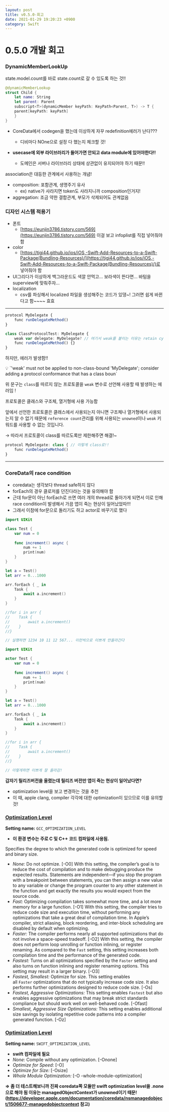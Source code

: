 ```yaml
---
layout: post
title: v0.5.0-회고
date: 2021-01-29 19:20:23 +0900
category: Swift
---
```

# 0.5.0 개발 회고

### DynamicMemberLookUp

state.model.count를 바로 state.count로 갈 수 있도록 하는 것!!

```swift
@dynamicMemberLookup
struct Child {
	let name: String
	let parent: Parent
	subscript<T>(dynamicMember keyPath: KeyPath<Parent, T>) -> T {
    parent[keyPath: keyPath]
	}
}
```

- CoreData에서 codegen을 했는데 이상하게 자꾸 redefinition에러가 난다???
    - 디비마다 NOne으로 설정 다 했는지 체크할 것!

- **usecase에 외부 라이브러리가 들어가면 안되고 data module에 있어야한다!!**
    - 도메인은 서버나 라이브러리 상태에 상관없이 유지되어야 하기 때문!!

association은 대등한 관계에서 사용하는 개념!

- composition: 포함관계, 생명주기 유사
    - ex) native가 사라지면 token도 사라지니까 composition인거지!
- aggregation: 조금 약한 결합관계, 부모가 삭제되어도 관계없음

### 디자인 시스템 적용기

- 폰트
    - [https://eunjin3786.tistory.com/569](https://eunjin3786.tistory.com/569) 이걸 보고 infoplist를 직접 넣어줘야 함
- color
    - [https://tigi44.github.io/ios/iOS,-Swift-Add-Resources-to-a-Swift-Package(Bundling-Resources)/](https://tigi44.github.io/ios/iOS,-Swift-Add-Resources-to-a-Swift-Package(Bundling-Resources)/)로 넣어줘야 함
- UI그리다가 이상하게 백그라운드도 색깔 안먹고… 보라색이 뜬다면… 바텀을 superview에 맞춰주자…
- localization
    - csv를 파싱해서 localized 파일을 생성해주는 코드가 있댕~! 그러면 쉽게 바뀐다고 함~~~~ 효효

---

```jsx
protocol MyDelegate {
    func runDelegateMethod()
}

class ClassProtocolTest: MyDelegate {
    weak var delegate: MyDelegate? // 여기서 weak를 붙이는 이유는 retain cycle을 피하기 위함
    func runDelegateMethod() {}
}
```

하지만, 에러가 발생함!!

<aside>
💡 `'weak' must not be applied to non-class-bound 'MyDelegate'; consider adding a protocol conformance that has a class boun`

</aside>

위 문구는 `class`를 따르지 않는 프로토콜을 `weak` 변수로 선언해 사용할 때 발생하는 에러임 !

프로토콜은 클래스와 구조체, 열거형에 사용 가능함

앞에서 선언한 프로토콜은 클래스에서 사용되는지 아니면 구조체나 열거형에서 사용되는지 알 수 없기 때문에 `reference count`관리를 위해 사용되는 `unowned`이나 `weak` 키워드를 사용할 수 없는 것입니다.

→ 따라서 프로토콜이 class를 따르도록만 제한해주면 해결!~

```jsx
protocol MyDelegate: class { // 이렇게 class로!!
    func runDelegateMethod()
}
```

---

### CoreData의 race condition

- coredata는 생각보다 thread safe하지 않다
- forEach의 경우 클로저를 던진다라는 것을 유의해야 함
- 근데 for문이 아닌 forEach로 쓰면 여러 개의 thread로 돌아가게 되면서 이로 인해 race condition이 발생해서 가끔 앱이 죽는 현상이 일어났었따!!!
- 그래서 이참에 for문으로 돌리기도 하고 actor로 바꾸기로 했다

```swift
import UIKit

class Test {
    var num = 0
    
    func increment() async {
        num += 1
        print(num)
    }
}

let a = Test()
let arr = 0...1000

arr.forEach { _ in 
    Task { 
        await a.increment()
    }
}

//for i in arr {
//    Task {
//        await a.increment()
//    }
//}

// 실행하면 1234 10 11 12 567... 이런씩으로 이쁘게 안올라간다
```

```swift
import UIKit

actor Test {
    var num = 0
    
    func increment() async {
        num += 1
        print(num)
    }
}

let a = Test()
let arr = 0...1000

arr.forEach { _ in 
    Task { 
        await a.increment()
    }
}

//for i in arr {
//    Task {
//        await a.increment()
//    }
//}

// 이렇게하면 이쁘게 잘 올라감!
```

**갑자기 릴리즈버전을 올렸는데 릴리즈 버전만 앱이 죽는 현상이 일어났다면?**

- optimization level을 보고 변경하는 것을 추천
- 이 때, apple clang, compiler 각각에 대한 optimization이 있으므로 이를 유의할 것!

### **[Optimization Level](https://developer.apple.com/documentation/xcode/build-settings-reference#Optimization-Level)**

**Setting name:** `GCC_OPTIMIZATION_LEVEL`

- **이 환경 변수는 주로 C 및 C++ 코드 컴파일에 사용됨.**

Specifies the degree to which the generated code is optimized for speed and binary size.

- *None:* Do not optimize. [-O0] With this setting, the compiler’s goal is to reduce the cost of compilation and to make debugging produce the expected results. Statements are independent—if you stop the program with a breakpoint between statements, you can then assign a new value to any variable or change the program counter to any other statement in the function and get exactly the results you would expect from the source code.
- *Fast:* Optimizing compilation takes somewhat more time, and a lot more memory for a large function. [-O1] With this setting, the compiler tries to reduce code size and execution time, without performing any optimizations that take a great deal of compilation time. In Apple’s compiler, strict aliasing, block reordering, and inter-block scheduling are disabled by default when optimizing.
- *Faster:* The compiler performs nearly all supported optimizations that do not involve a space-speed tradeoff. [-O2] With this setting, the compiler does not perform loop unrolling or function inlining, or register renaming. As compared to the `Fast` setting, this setting increases both compilation time and the performance of the generated code.
- *Fastest:* Turns on all optimizations specified by the `Faster` setting and also turns on function inlining and register renaming options. This setting may result in a larger binary. [-O3]
- *Fastest, Smallest:* Optimize for size. This setting enables all `Faster` optimizations that do not typically increase code size. It also performs further optimizations designed to reduce code size. [-Os]
- *Fastest, Aggressive Optimizations:* This setting enables `Fastest` but also enables aggressive optimizations that may break strict standards compliance but should work well on well-behaved code. [-Ofast]
- *Smallest, Aggressive Size Optimizations:* This setting enables additional size savings by isolating repetitive code patterns into a compiler generated function. [-Oz]

### **[Optimization Level](https://developer.apple.com/documentation/xcode/build-settings-reference#Optimization-Level)**

**Setting name:** `SWIFT_OPTIMIZATION_LEVEL`

- **swift 컴파일에 필요**
- *None:* Compile without any optimization. [-Onone]
- *Optimize for Speed:* [-O]
- *Optimize for Size:* [-Osize]
- *Whole Module Optimization:* [-O -whole-module-optimization]

**⇒ 좀 더 테스트해보니까 진짜 coredata쪽 모듈만 swift optimization level을 .none으로 해야 됨 이유는 managedObjectContext가 unowned이기 때문!(https://developer.apple.com/documentation/coredata/nsmanagedobject/1506677-managedobjectcontext 참고)**
